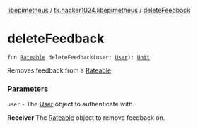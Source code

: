 [libepimetheus](../index.md) / [tk.hacker1024.libepimetheus](index.md) / [deleteFeedback](./delete-feedback.md)

# deleteFeedback

`fun `[`Rateable`](../tk.hacker1024.libepimetheus.data/-rateable/index.md)`.deleteFeedback(user: `[`User`](-user/index.md)`): `[`Unit`](https://kotlinlang.org/api/latest/jvm/stdlib/kotlin/-unit/index.html)

Removes feedback from a [Rateable](../tk.hacker1024.libepimetheus.data/-rateable/index.md).

### Parameters

`user` - The [User](-user/index.md) object to authenticate with.

**Receiver**
The [Rateable](../tk.hacker1024.libepimetheus.data/-rateable/index.md) object to remove feedback on.

